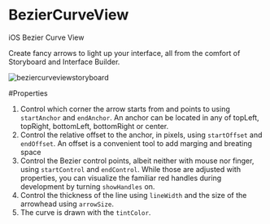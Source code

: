# BezierCurveView
iOS Bezier Curve View

Create fancy arrows to light up your interface, all from the comfort of Storyboard and Interface Builder.

![beziercurveviewstoryboard](https://cloud.githubusercontent.com/assets/4073988/10705183/0ecbd50e-7991-11e5-8693-10b54587c837.png)

#Properties

 1. Control which corner the arrow starts from and points to using `startAnchor` and `endAnchor`. An anchor can be located in any of topLeft, topRight, bottomLeft, bottomRight or center.
 2. Control the relative offset to the anchor, in pixels, using `startOffset` and `endOffset`. An offset is a convenient tool to add marging and breating space
 3. Control the Bezier control points, albeit neither with mouse nor finger, using `startControl` and `endControl`. While those are adjusted with properties, you can visualize the familiar red handles during development by turning `showHandles` on.
 4. Control the thickness of the line using `lineWidth` and the size of the arrowhead using `arrowSize`.
 5. The curve is drawn with the `tintColor`.
